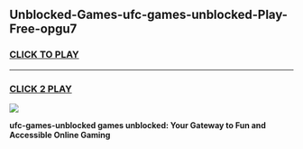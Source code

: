 
## Unblocked-Games-ufc-games-unblocked-Play-Free-opgu7
<h3>
<a href="https://premium76.site?title=ufc-games-unblocked&ref=22A">CLICK TO PLAY</a></h3>
<hr>

<h3>
<a href="https://premium76.site?title=ufc-games-unblocked&ref=22A">CLICK 2 PLAY</a>
  
</h3>

<a href="https://premium76.site?title=ufc-games-unblocked&ref=22A"><img src="https://clearcache.store/games.png"></a>


**ufc-games-unblocked games unblocked: Your Gateway to Fun and Accessible Online Gaming**
